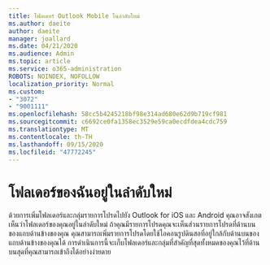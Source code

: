 ```yaml
---
title: โฟลเดอร์ Outlook Mobile ในลำดับใหม่
ms.author: daeite
author: daeite
manager: joallard
ms.date: 04/21/2020
ms.audience: Admin
ms.topic: article
ms.service: o365-administration
ROBOTS: NOINDEX, NOFOLLOW
localization_priority: Normal
ms.custom:
- "3072"
- "9001111"
ms.openlocfilehash: 58cc5b4245218bf98e314ad680e62d9b719cf981
ms.sourcegitcommit: c6692ce0fa1358ec3529e59ca0ecdfdea4cdc759
ms.translationtype: MT
ms.contentlocale: th-TH
ms.lasthandoff: 09/15/2020
ms.locfileid: "47772245"
---
```

# <a name="my-folders-are-in-a-new-order"></a>โฟลเดอร์ของฉันอยู่ในลำดับใหม่

ด้วยการเพิ่มโฟลเดอร์และกลุ่มรายการโปรดไปยัง Outlook for iOS และ Android คุณอาจสังเกตเห็นว่าโฟลเดอร์ของคุณอยู่ในลำดับใหม่ ถ้าคุณมีรายการโปรดคุณจะเห็นส่วนรายการโปรดที่ด้านบนของแถบด้านข้างของคุณ คุณสามารถเพิ่มรายการโปรดโดยใช้ไอคอนรูปดินสอที่อยู่ใกล้กับด้านบนของแถบด้านข้างของคุณได้ การดำเนินการนี้จะเก็บโฟลเดอร์และกลุ่มที่สำคัญที่สุดทั้งหมดของคุณไว้ที่ด้านบนสุดที่คุณสามารถเข้าถึงได้อย่างง่ายดาย